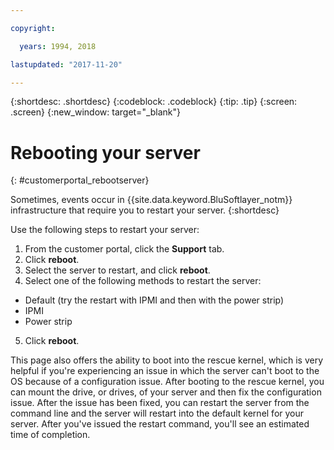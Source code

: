 ```yaml
---

copyright:

  years: 1994, 2018

lastupdated: "2017-11-20"

---
```


{:shortdesc: .shortdesc}
{:codeblock: .codeblock}
{:tip: .tip}
{:screen: .screen}
{:new_window: target="_blank"}

# Rebooting your server
{: #customerportal_rebootserver}

Sometimes, events occur in {{site.data.keyword.BluSoftlayer_notm}} infrastructure that require you to restart your server.
{:shortdesc}

Use the following steps to restart your server:
1. From the customer portal, click the **Support** tab.
2. Click **reboot**.
3. Select the server to restart, and click **reboot**.
4. Select one of the following methods to restart the server:
  * Default (try the restart with IPMI and then with the power strip)
  * IPMI
  * Power strip
5. Click **reboot**.

This page also offers the ability to boot into the rescue kernel, which is very helpful if you're experiencing an issue in which the server can't boot to the OS because of a configuration issue. After booting to the rescue kernel, you can mount the drive, or drives, of your server and then fix the configuration issue. After the issue has been fixed, you can restart the server from the command line and the server will restart into the default kernel for your server. After you've issued the restart command, you'll see an estimated time of completion.
